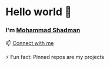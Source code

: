 # Hello world 👋
### I'm [Mohammad Shadman](https://shadmanmd.github.io/mdshadman/)

<!--
**shadmanmd/shadmanmd** is a ✨ _special_ ✨ repository because its `README.md` (this file) appears on your GitHub profile.

Here are some ideas to get you started:

- 🔭 I’m currently working on ...
- 🌱 I’m currently learning ...
- 👯 I’m looking to collaborate on ...
- 🤔 I’m looking for help with ...
- 💬 Ask me about ...
- 📫 How to reach me: ...
- 😄 Pronouns: ...
- ⚡ Fun fact: ...
-->

📫 [Connect with me](https://www.linkedin.com/in/mohammad-shadman-005729151 "LinkedIn")

⚡ Fun fact: Pinned repos are my projects
